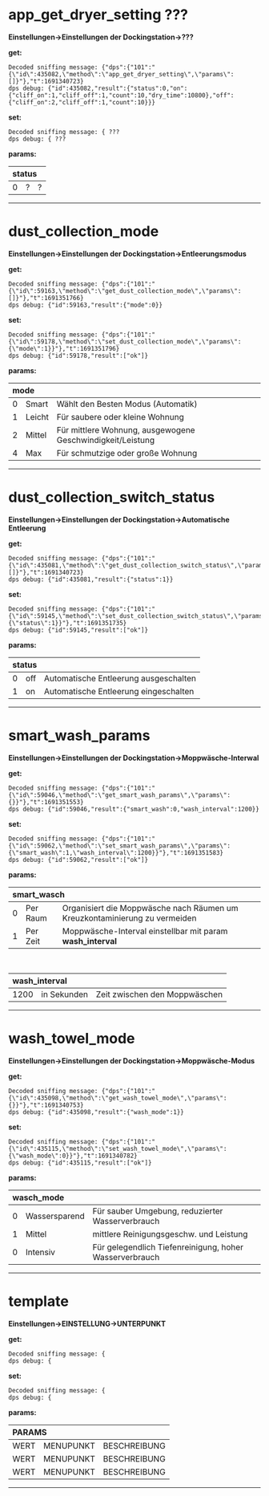 <!-- ############################################################################################ -->
# app_get_dryer_setting ???
**Einstellungen->Einstellungen der Dockingstation->???**

**get:**

    Decoded sniffing message: {"dps":{"101":"{\"id\":435082,\"method\":\"app_get_dryer_setting\",\"params\":[]}"},"t":1691340723}
    dps debug: {"id":435082,"result":{"status":0,"on":{"cliff_on":1,"cliff_off":1,"count":10,"dry_time":10800},"off":{"cliff_on":2,"cliff_off":1,"count":10}}}
**set:**

    Decoded sniffing message: { ???
    dps debug: { ???

**params:**
<table><thead><tr><th colspan=3 align="left">status</th>
</tr></thead><tbody>
<tr><td align="center">0</td><td>?</td><td>?</td></td>
</tr></tbody></table>
<hr>

<!-- ############################################################################################ -->
# dust_collection_mode
**Einstellungen->Einstellungen der Dockingstation->Entleerungsmodus**

**get:**

    Decoded sniffing message: {"dps":{"101":"{\"id\":59163,\"method\":\"get_dust_collection_mode\",\"params\":[]}"},"t":1691351766}
    dps debug: {"id":59163,"result":{"mode":0}}

**set:**

    Decoded sniffing message: {"dps":{"101":"{\"id\":59178,\"method\":\"set_dust_collection_mode\",\"params\":{\"mode\":1}}"},"t":1691351796}
    dps debug: {"id":59178,"result":["ok"]}

**params:**
<table><thead><tr><th colspan=3 align="left">mode</th>
</tr></thead><tbody>
<tr><td align="center">0</td><td>Smart</td><td>Wählt den Besten Modus (Automatik)</td></td>
<tr><td align="center">1</td><td>Leicht</td><td>Für saubere oder kleine Wohnung</td>
<tr><td align="center">2</td><td>Mittel</td><td>Für mittlere Wohnung, ausgewogene Geschwindigkeit/Leistung</td>
<tr><td align="center">4</td><td>Max</td><td>Für schmutzige oder große Wohnung</td>
</tr></tbody></table>
<hr>

<!-- ############################################################################################ -->
# dust_collection_switch_status
**Einstellungen->Einstellungen der Dockingstation->Automatische Entleerung**

**get:**

    Decoded sniffing message: {"dps":{"101":"{\"id\":435081,\"method\":\"get_dust_collection_switch_status\",\"params\":[]}"},"t":1691340723}
    dps debug: {"id":435081,"result":{"status":1}}

**set:**

    Decoded sniffing message: {"dps":{"101":"{\"id\":59145,\"method\":\"set_dust_collection_switch_status\",\"params\":{\"status\":1}}"},"t":1691351735}
    dps debug: {"id":59145,"result":["ok"]}

**params:**
<table><thead><tr><th colspan=3 align="left">status</th>
</tr></thead><tbody>
<tr><td align="center">0</td><td>off</td><td>Automatische Entleerung ausgeschalten</td></td>
<tr><td align="center">1</td><td>on</td><td>Automatische Entleerung eingeschalten</td>
</tr></tbody></table>
<hr>

<!-- ############################################################################################ -->
# smart_wash_params
**Einstellungen->Einstellungen der Dockingstation->Moppwäsche-Interwal**

**get:**

    Decoded sniffing message: {"dps":{"101":"{\"id\":59046,\"method\":\"get_smart_wash_params\",\"params\":{}}"},"t":1691351553}
    dps debug: {"id":59046,"result":{"smart_wash":0,"wash_interval":1200}}

**set:**

    Decoded sniffing message: {"dps":{"101":"{\"id\":59062,\"method\":\"set_smart_wash_params\",\"params\":{\"smart_wash\":1,\"wash_interval\":1200}}"},"t":1691351583}
    dps debug: {"id":59062,"result":["ok"]}

**params:**
<table><thead><tr><th colspan=3 align="left">smart_wasch</th>
</tr></thead><tbody>
<tr><td align="center">0</td><td>Per Raum</td><td>Organisiert die Moppwäsche nach Räumen um Kreuzkontaminierung zu vermeiden</td></td>
<tr><td align="center">1</td><td>Per Zeit</td><td>Moppwäsche-Interval einstellbar mit param <b>wash_interval<b></td>
</tr></tbody></table>
<br>
<table><thead><tr><th colspan=3 align="left">wash_interval</th>
</tr></thead><tbody>
<tr><td align="center">1200</td><td>in Sekunden</td><td>Zeit zwischen den Moppwäschen</td>
</tr></tbody></table>
<hr>

<!-- ############################################################################################ -->
# wash_towel_mode
**Einstellungen->Einstellungen der Dockingstation->Moppwäsche-Modus**

**get:**

    Decoded sniffing message: {"dps":{"101":"{\"id\":435098,\"method\":\"get_wash_towel_mode\",\"params\":{}}"},"t":1691340753}
    dps debug: {"id":435098,"result":{"wash_mode":1}}

**set:**

    Decoded sniffing message: {"dps":{"101":"{\"id\":435115,\"method\":\"set_wash_towel_mode\",\"params\":{\"wash_mode\":0}}"},"t":1691340782}
    dps debug: {"id":435115,"result":["ok"]}

**params:**
<table><thead><tr><th colspan=3 align="left">wasch_mode</th>
</tr></thead><tbody>
<tr><td align="center">0</td><td>Wassersparend</td><td>Für sauber Umgebung, reduzierter Wasserverbrauch</td></td>
<tr><td align="center">1</td><td>Mittel</td><td>mittlere Reinigungsgeschw. und Leistung</td>
<tr><td align="center">0</td><td>Intensiv</td><td>Für gelegendlich Tiefenreinigung, hoher Wasserverbrauch<b></td>
</tr></tbody></table>
<hr>

<!-- TEMPLATE
<!-- ############################################################################################ -->
# template
**Einstellungen->EINSTELLUNG->UNTERPUNKT**

**get:**

    Decoded sniffing message: {
    dps debug: {

**set:**

    Decoded sniffing message: {
    dps debug: {

**params:**
<table><thead><tr><th colspan=3 align="left">PARAMS</th>
</tr></thead><tbody>
<tr><td align="center">WERT</td><td>MENUPUNKT</td><td>BESCHREIBUNG</td></td>
<tr><td align="center">WERT</td><td>MENUPUNKT</td><td>BESCHREIBUNG</td>
<tr><td align="center">WERT</td><td>MENUPUNKT</td><td>BESCHREIBUNG</td>
</tr></tbody></table>
<hr>

<!-- Bis hier kopieren -->
